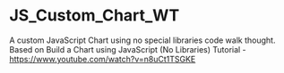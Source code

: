 # JS_Custom_Chart_WT
A custom JavaScript Chart using no special libraries code walk thought.
Based on Build a Chart using JavaScript (No Libraries) Tutorial - https://www.youtube.com/watch?v=n8uCt1TSGKE
